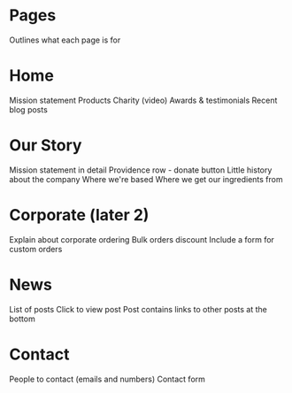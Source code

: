 # Pages

Outlines what each page is for

# Home

Mission statement
Products
Charity (video)
Awards & testimonials
Recent blog posts

# Our Story

Mission statement in detail
Providence row - donate button
Little history about the company
Where we're based
Where we get our ingredients from

# Corporate (later 2)

Explain about corporate ordering
Bulk orders discount
Include a form for custom orders

# News

List of posts
Click to view post
Post contains links to other posts at the bottom

# Contact

People to contact (emails and numbers)
Contact form

